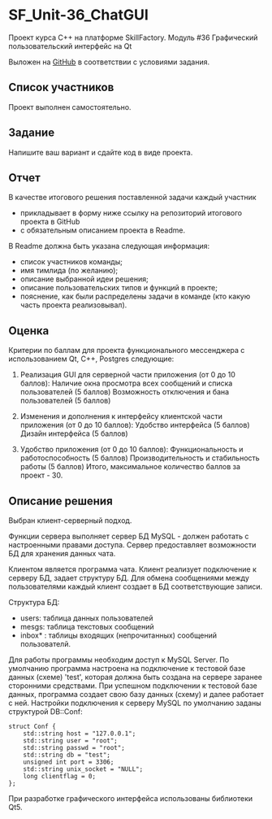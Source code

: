 # SF_Unit-36_ChatGUI

Проект курса C++ на платформе SkillFactory.
Модуль #36 Графический пользовательский интерфейс на Qt

Выложен на
[GitHub](https://github.com/AndreIv123/SF_Unit36_ChatGUI)
в соответствии с условиями задания.

## Список участников

Проект выполнен самостоятельно.

## Задание

Напишите ваш вариант и сдайте код в виде проекта.


## Отчет

В качестве итогового решения поставленной задачи каждый участник
* прикладывает в форму ниже ссылку на репозиторий итогового проекта в GitHub
* с обязательным описанием проекта в Readme.

В Readme должна быть указана следующая информация:
- список участников команды;
- имя тимлида (по желанию);
- описание выбранной идеи решения;
- описание пользовательских типов и функций в проекте;
- пояснение, как были распределены задачи в команде (кто какую часть проекта реализовывал).

## Оценка

Критерии по баллам для проекта функционального мессенджера с использованием Qt, C++, Postgres следующие:

1. Реализация GUI для серверной части приложения (от 0 до 10 баллов):
Наличие окна просмотра всех сообщений и списка пользователей (5 баллов)
Возможность отключения и бана пользователей (5 баллов)

2. Изменения и дополнения к интерфейсу клиентской части приложения (от 0 до 10 баллов):
Удобство интерфейса (5 баллов)
Дизайн интерфейса (5 баллов)

3. Удобство приложения (от 0 до 10 баллов):
Функциональность и работоспособность (5 баллов)
Производительность и стабильность работы (5 баллов)
Итого, максимальное количество баллов за проект - 30.



## Описание решения

Выбран клиент-серверный подход.

Функции сервера выполняет сервер БД MySQL - должен работать с настроенными правами доступа.
Сервер предоставляет возможности БД для хранения данных чата.

Клиентом является программа чата.
Клиент реализует подключение к серверу БД, задает структуру БД.
Для обмена сообщениями между пользователями каждый клиент создает в БД соответствующие записи.

Структура БД:
- users: таблица данных пользователей
- mesgs: таблица текстовых сообщений
- inbox* : таблицы входящих (непрочитанных) сообщений пользователй.


Для работы программы необходим доступ к MySQL Server.
По умолчанию программа настроена на подключение к тестовой базе данных (схеме) 'test',
которая должна быть создана на сервере заранее сторонними средствами.
При успешном подключении к тестовой базе данных, программа создает свою базу данных (схему) и далее работает с ней.
Настройки подключения к серверу MySQL по умолчанию заданы структурой DB::Conf:

	struct Conf {
		std::string host = "127.0.0.1";
		std::string user = "root";
		std::string passwd = "root";
		std::string db = "test";
		unsigned int port = 3306;
		std::string unix_socket = "NULL";
		long clientflag = 0;
	};



При разработке графического интерфейса использованы библиотеки Qt5.